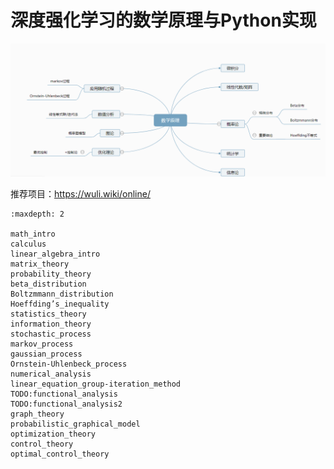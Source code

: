 

<!--
 * @version:
 * @Author:  StevenJokess（蔡舒起） https://github.com/StevenJokess
 * @Date: 2023-03-22 02:09:11
 * @LastEditors:  StevenJokess（蔡舒起） https://github.com/StevenJokess
 * @LastEditTime: 2023-10-10 02:14:59
 * @Description:
 * @Help me: 如有帮助，请赞助，失业3年了。![支付宝收款码](https://github.com/StevenJokess/d2rl/blob/master/img/%E6%94%B6.jpg)
 * @TODO::
 * @Reference:
-->
# 深度强化学习的数学原理与Python实现

![数学原理](../../img/数学原理.png)

推荐项目：https://wuli.wiki/online/

```toc
:maxdepth: 2

math_intro
calculus
linear_algebra_intro
matrix_theory
probability_theory
beta_distribution
Boltzmmann_distribution
Hoeffding’s_inequality
statistics_theory
information_theory
stochastic_process
markov_process
gaussian_process
Ornstein-Uhlenbeck_process
numerical_analysis
linear_equation_group-iteration_method
TODO:functional_analysis
TODO:functional_analysis2
graph_theory
probabilistic_graphical_model
optimization_theory
control_theory
optimal_control_theory
```

